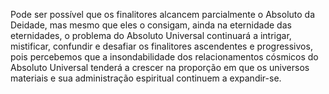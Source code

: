 ﻿Pode ser possível que os finalitores alcancem parcialmente o Absoluto da Deidade, mas mesmo que eles o consigam, ainda na eternidade das eternidades, o problema do Absoluto Universal continuará a intrigar, mistificar, confundir e desafiar os finalitores ascendentes e progressivos, pois percebemos que a insondabilidade dos relacionamentos cósmicos do Absoluto Universal tenderá a crescer na proporção em que os universos materiais e sua administração espiritual continuem a expandir-se.